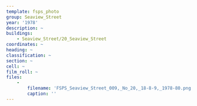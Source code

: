 ```yaml
---
template: fsps_photo
group: Seaview_Street
year: '1978'
description: ~
buildings:
    - Seaview_Street/20_Seaview_Street
coordinates: ~
heading: ~
classification: ~
section: ~
cell: ~
film_roll: ~
files:
    -
        filename: 'FSPS_Seaview_Street_009,_No_20,_18-8-9,_1978-80.png'
        caption: ''
---
```

